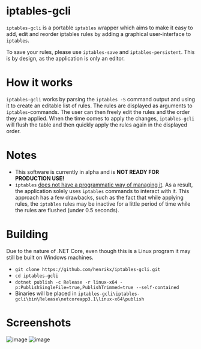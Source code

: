 # iptables-gcli
`iptables-gcli` is a portable `iptables` wrapper which aims to make it easy to add, edit and reorder iptables rules by adding a graphical user-interface to `iptables`. 

To save your rules, please use `iptables-save` and `iptables-persistent`. This is by design, as the application is only an editor.

# How it works
`iptables-gcli` works by parsing the `iptables -S` command output and using it to create an editable list of rules. The rules are displayed as arguments to `iptables`-commands. The user can then freely edit the rules and the order they are applied. When the time comes to apply the changes, `iptables-gcli` will flush the table and then quickly apply the rules again in the displayed order.

# Notes
- This software is currently in alpha and is **NOT READY FOR PRODUCTION USE!**
- `iptables` [does not have a programmatic way of managing it](https://stackoverflow.com/questions/109553/how-can-i-programmatically-manage-iptables-rules-on-the-fly). As a result, the application solely uses `iptables` commands to interact with it. This approach has a few drawbacks, such as the fact that while applying rules, the `iptables` rules may be inactive for a little period of time while the rules are flushed (under 0.5 seconds). 

# Building
Due to the nature of .NET Core, even though this is a Linux program it may still be built on Windows machines.
- `git clone https://github.com/henrikx/iptables-gcli.git`
- `cd iptables-gcli`
- `dotnet publish -c Release -r linux-x64 -p:PublishSingleFile=true,PublishTrimmed=true --self-contained`
- Binaries will be placed in `iptables-gcli\iptables-gcli\bin\Release\netcoreapp3.1\linux-x64\publish`

# Screenshots
![image](https://user-images.githubusercontent.com/10342989/147159688-0e403738-bd30-4685-9069-449075e3f43e.png)
![image](https://user-images.githubusercontent.com/10342989/147159712-1a485563-1c93-4e94-b672-bcc3e331ea5d.png)
